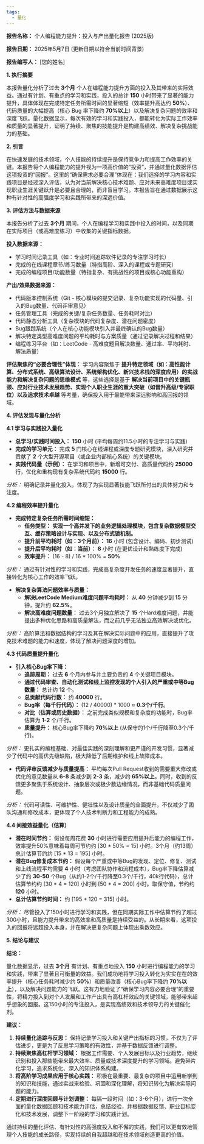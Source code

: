```yaml
---
tags:
  - 量化
---
```


**报告名称：** 个人编程能力提升：投入与产出量化报告 (2025版)

**报告日期：** 2025年5月7日 (更新日期以符合当前时间背景)

**报告编写人：** [您的姓名]

**1. 执行摘要**

本报告量化分析了过去 **3个月** 个人在编程能力提升方面的投入及其带来的实际效益。通过有计划、有重点的学习和实践，投入的总计 **150** 小时带来了显著的能力提升，具体体现在完成特定任务所需时间的显著缩短（效率提升高达约 **50%**）、代码质量的大幅提高（核心 Bug 率下降约 **70%以上**）以及解决复杂问题的效率和深度飞跃。量化数据显示，每次有效的学习和实践投入，都能转化为实际工作效率和质量的显著提升，证明了持续、聚焦的技能提升是构建高绩效、解决复杂挑战能力的基础。

**2. 引言**

在快速发展的技术领域，个人技能的持续提升是保持竞争力和提高工作效率的关键。本报告将个人编程能力的提升视为一项高价值的“投资”，并通过量化数据评估这项投资的“回报”。这里的“确保需求必要合理”体现在：我们选择的学习内容和实践项目是经过深入评估，认为对当前解决核心技术难题、应对未来高难度项目或实现职业生涯关键跃升是必要且合理的，而非盲目学习。本报告旨在通过数据展示这种有针对性的高强度学习和实践所带来的深远价值。

**3. 评估方法与数据来源**

本报告分析了过去 **3个月** 期间，个人在编程学习和实践中投入的时间，以及同期在实际项目（或高难度练习）中收集的关键指标数据。

**投入数据来源：**
*   学习时间记录工具（如：专业时间追踪软件记录的专注学习时长）
*   完成的在线课程章节/练习数量（特指高阶、深入的课程或专题研究）
*   完成的编程项目/功能数量（特指复杂、有挑战性的项目或核心功能重构）

**产出/效果数据来源：**
*   代码版本控制系统（Git - 核心模块的提交记录、复杂功能实现的代码量、引入的Bug数量、代码评审意见）
*   任务管理工具（完成的关键/复杂任务数量、任务耗时对比）
*   代码静态分析工具（复杂模块的代码复杂度、潜在问题密度）
*   Bug跟踪系统（个人在核心功能模块引入并最终确认的Bug数量）
*   解决特定类型高难度问题的平均耗时与方案质量（通过记录解决过程和结果）
*   编程练习平台（如：LeetCode - 高难度题目解决数量、通过率、平均耗时、解法质量）

**评估聚焦的“必要合理性”体现：** 学习内容聚焦于 **提升特定领域（如：高性能计算、分布式系统、高级算法设计、系统架构优化、新兴技术栈的深度应用）的实战能力和解决复杂问题的思维模式** 等，这些选择是基于 **解决当前项目中的关键瓶颈、应对行业技术发展趋势、实现个人职业生涯的重大突破（如晋升高级/专家职位）以及追求技术卓越** 等考量，确保投入用于最能带来深远影响和高回报的领域。

**4. 评估发现与量化分析**

**4.1 学习与实践投入量化**

*   **总学习/实践时间投入：** **150** 小时 (平均每周约11.5小时的专注学习与实践)
*   **完成的学习单元：** 完成 **5** 门核心在线课程或深度专题研究模块，深入研究并贡献了 **2** 个大型开源项目（或企业内部核心系统）的关键模块。
*   **实践代码量（示例）：** 在学习和项目中，新增可交付、高质量代码约 **25000** 行，优化和重构现有复杂系统代码约 **15000** 行。

*分析：* 明确记录并量化投入，体现了为实现显著技能飞跃所付出的具体努力和专注度。

**4.2 编程效率提升量化**

*   **完成特定复杂任务所需时间缩短：**
    *   **任务类型：** **实现一个高并发下的业务逻辑处理模块，包含复杂数据模型交互、缓存策略设计与实现、以及分布式锁机制。**
    *   **提升前平均耗时（如：3个月前）：** **16** 小时 (包含设计、编码、初步测试)
    *   **提升后平均耗时（如：当前）：** **8** 小时 (在更优设计和熟练度下完成)
    *   **效率提升：** (16 - 8) / 16 * 100% = **50%**

*分析：* 通过有针对性的学习和实践，完成高复杂度开发任务的速度显著提升，直接转化为核心工作的效率飞跃。

*   **解决复杂算法问题效率与质量：**
    *   **解决LeetCode Medium难度问题平均耗时：** 从 **40** 分钟减少到 **15** 分钟，提升约 **62.5%**。
    *   **解决高难度问题数量：** 过去3个月独立解决了 **15** 个Hard难度问题，并能提出多种优化思路和高质量解法，而之前几乎无法独立高效解决或优化。

*分析：* 高阶算法和数据结构的学习及其在解决实际问题中的应用，直接提升了攻克技术难题的能力和速度，体现了解决问题深度的增加。

**4.3 代码质量提升量化**

*   **引入核心Bug率下降：**
    *   **追踪周期：** 过去 **6** 个月内参与并主要负责的 **4** 个关键项目模块。
    *   **通过代码审查、自动化测试和线上监控发现的个人引入的严重或中等Bug数量：** 总计约 **12** 个。
    *   **总贡献代码行数：** 约 **40000** 行。
    *   **Bug率（每千行代码）：** (12 / 40000) * 1000 ≈ **0.3个/千行**。
    *   **对比（估算或历史数据）：** 之前完成类似规模和复杂度的功能时，Bug率估算为 **1-2** 个/千行。
    *   **质量提升：** 核心Bug率下降约 **70%以上** (从保守的1个/千行降至0.3个/千行)。

*分析：* 更扎实的编程基础、对最佳实践的深刻理解和更严谨的开发习惯，显著减少了代码中的高优先级缺陷，极大降低了后期维护和线上故障成本。

*   **代码评审反馈减少与质量提高：** 平均每次Pull Request收到的需要重大修改或优化的意见数量从 **6-8** 条减少到 **2-3** 条，减少约 **65%以上**。同时，收到的反馈更多聚焦于系统设计、抽象层次或极少数边缘情况，而非基础代码质量问题。

*分析：* 代码可读性、可维护性、健壮性以及设计质量的全面提升，不仅减少了团队沟通和修改成本，更体现了个人技术判断力和工程能力的成熟。

**4.4 间接效益量化（估算）**

*   **潜在时间节约：** 假设每周花费 **30** 小时进行需要应用提升后能力的编程工作，效率提升50%意味着每周可节约约 [30 * 50% = 15] 小时。3个月（约13周）总计估算节约约 [15 * 13 = 195] 小时。
*   **潜在Bug修复成本节约：** 假设每个严重或中等Bug的发现、定位、修复、测试和上线流程平均需要 **4** 小时（考虑团队协作和流程成本），Bug率下降估算减少了约 **30-50** 个Bug（从约1-2个/千行降至0.3个/千行，40k行代码），总计估算节约约 [30 * 4 = 120] 小时到 [50 * 4 = 200] 小时。取保守值，节约约 **120** 小时。
*   **总计估算节约时间：** 约 [195 + 120 = 315] 小时。

*分析：* 尽管投入了150小时进行学习和实践，但在同期实际工作中估算节约了超过300小时，且能力提升带来的高效率和高质量是持续受益的。从长期来看，这项投入的回报将远超投入本身，并在解决更复杂问题上体现出乘数效应。

**5. 结论与建议**

**结论：**

量化数据显示，过去 **3个月** 有计划、有重点地投入 **150** 小时进行编程能力的学习和实践，带来了显著且可衡量的效益。我们成功地将学习投入转化为实实在在的效率提升（核心任务耗时减少约 **50%**）和质量改善（核心Bug率下降约 **70%以上**），以及解决问题能力的飞跃。这有力地验证了“确保学习内容必要合理”的重要性，将精力投入到对个人发展和工作产出具有高杠杆效应的关键领域，能够带来超乎想象的回报。这150小时的专注投入，是实现高绩效和技术领导力的关键催化剂。

**建议：**

1.  **持续量化追踪与反思：** 保持记录学习投入和关键产出指标的习惯，不仅为了评估进步，更是为了反思学习策略的有效性，并基于数据反馈进行调整。
2.  **持续聚焦高杠杆学习领域：** 根据工作需要、个人发展目标以及行业趋势，继续识别和投入那些能带来最大效率、质量或技术深度提升的学习领域。避免碎片化学习，追求系统化、深入的知识体系构建。
3.  **将高阶学习成果应用于核心实践：** 积极在最重要、最复杂的项目中运用新学到的知识和技能，通过实战来检验、巩固和深化理解，将知识转化为解决实际问题的能力。
4.  **定期进行深度回顾与计划调整：** 每隔一段时间（如：3-6个月），进行一次全面的量化数据回顾和技术能力评估，总结经验，并根据数据反馈、职业目标变化和技术发展，调整下一阶段的学习和实践计划。

通过持续的量化评估、有针对性的高强度投入和不懈的实践，我们可以更有效地管理个人技能的成长路径，实现持续的自我超越和在技术领域创造更高的价值。